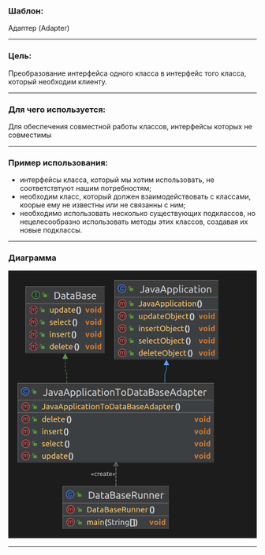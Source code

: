 ### Шаблон:

Адаптер (Adapter)

----------------------------------------------------------------------------------------------------------------------
### Цель:

Преобразование интерфейса одного класса в интерфейс того класса, который необходим клиенту.

----------------------------------------------------------------------------------------------------------------------
### Для чего используется:

Для обеспечения совместной работы классов, интерфейсы которых не совместимы

----------------------------------------------------------------------------------------------------------------------
### Пример использования:

- интерфейсы класса, который мы хотим использовать, не соответствтуют нашим потребностям;
- необходим класс, который должен взаимодействовать с классами, коорые ему не известны
или не связанны с ним;
- необходимо использовать несколько существующих подклассов, но нецелесообразно использовать
методы этих классов, создавая их новые подклассы.

----------------------------------------------------------------------------------------------------------------------
### Диаграмма

![adapter.png](..%2F..%2F..%2Fdiagrams%2Fadapter.png)

----------------------------------------------------------------------------------------------------------------------